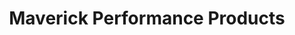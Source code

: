 ---
title: "Maverick Performance Products"
url: /chandler/maverick-performance-products/
shop: Autoteile
---